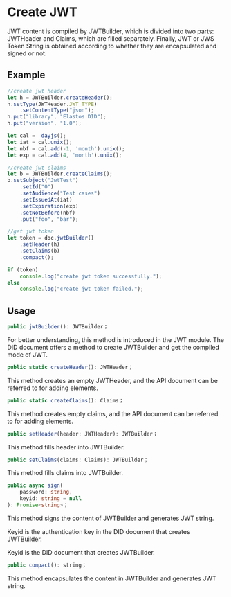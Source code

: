 # Create JWT

JWT content is compiled by JWTBuilder, which is divided into two parts: JWTHeader and Claims, which are filled separately. Finally, JWT or JWS Token String is obtained according to whether they are encapsulated and signed or not.

## Example

```typescript
//create jwt header
let h = JWTBuilder.createHeader();
h.setType(JWTHeader.JWT_TYPE)
	.setContentType("json");
h.put("library", "Elastos DID");
h.put("version", "1.0");

let cal =  dayjs();
let iat = cal.unix();
let nbf = cal.add(-1, 'month').unix();
let exp = cal.add(4, 'month').unix();

//create jwt claims
let b = JWTBuilder.createClaims();
b.setSubject("JwtTest")
	.setId("0")
	.setAudience("Test cases")
	.setIssuedAt(iat)
	.setExpiration(exp)
	.setNotBefore(nbf)
	.put("foo", "bar");

//get jwt token
let token = doc.jwtBuilder()
	.setHeader(h)
	.setClaims(b)
	.compact();

if (token)
	console.log("create jwt token successfully.");
else
	console.log("create jwt token failed.");
```

## Usage

```typescript
public jwtBuilder(): JWTBuilder；
```

For better understanding, this method is introduced in the JWT module. The DID document offers a method to create JWTBuilder and get the compiled mode of JWT.

```typescript
public static createHeader(): JWTHeader；
```

This method creates an empty JWTHeader, and the API document can be referred to for adding elements.

```typescript
public static createClaims(): Claims；
```

This method creates empty claims, and the API document can be referred to for adding elements.

```typescript
public setHeader(header: JWTHeader): JWTBuilder；
```

This method fills header into JWTBuilder.

```typescript
public setClaims(claims: Claims): JWTBuilder；
```

This method fills claims into JWTBuilder.

```typescript
public async sign(
	password: string,
	keyid: string = null
): Promise<string>；
```

This method signs the content of JWTBuilder and generates JWT string.

Keyid is the authentication key in the DID document that creates JWTBuilder.

Keyid is the DID document that creates JWTBuilder.

```typescript
public compact(): string；
```

This method encapsulates the content in JWTBuilder and generates JWT string.
